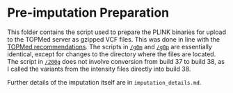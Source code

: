 # Pre-imputation Preparation

This folder contains the script used to prepare the PLINK binaries for upload to the TOPMed server as gzipped VCF files. This was done in line with the [TOPMed recommendations][topmed_doc]. The scripts in [`/g0m`][g0m] and [`/g0p`][g0p] are essentially identical, except for changes to the directory where the files are located. The script in [`/200g`][200g] does not involve conversion from build 37 to build 38, as I called the variants from the intensity files directly into build 38.

Further details of the imputation itself are in `imputation_details.md`.

[200g]: https://github.com/nbashir97/alspac_imputation/tree/main/round1/g200g
[g0m]: https://github.com/nbashir97/alspac_imputation/tree/main/round1/g0m
[g0p]: https://github.com/nbashir97/alspac_imputation/tree/main/round1/g0p
[topmed_doc]: https://topmedimpute.readthedocs.io/en/latest/
